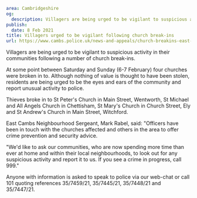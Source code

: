 ```yaml
area: Cambridgeshire
og:
  description: Villagers are being urged to be vigilant to suspicious activity in their communities following a number of church break-ins.
publish:
  date: 8 Feb 2021
title: Villagers urged to be vigilant following church break-ins
url: https://www.cambs.police.uk/news-and-appeals/church-breakins-east-cambs
```

Villagers are being urged to be vigilant to suspicious activity in their communities following a number of church break-ins.

At some point between Saturday and Sunday (6-7 February) four churches were broken in to. Although nothing of value is thought to have been stolen, residents are being urged to be the eyes and ears of the community and report unusual activity to police.

Thieves broke in to St Peter's Church in Main Street, Wentworth, St Michael and All Angels Church in Chettisham, St Mary's Church in Church Street, Ely and St Andrew's Church in Main Street, Witchford.

East Cambs Neighbourhood Sergeant, Mark Rabel, said: "Officers have been in touch with the churches affected and others in the area to offer crime prevention and security advice.

"We'd like to ask our communities, who are now spending more time than ever at home and within their local neighbourhoods, to look out for any suspicious activity and report it to us. If you see a crime in progress, call 999."

Anyone with information is asked to speak to police via our web-chat or call 101 quoting references 35/7459/21, 35/7445/21, 35/7448/21 and 35/7447/21.
